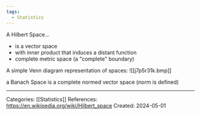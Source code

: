 ```yaml
---
tags:
  - Statistics
---
```

A Hilbert Space...
- is a vector space
- with inner product that induces a distant function
- complete metric space (a "complete" boundary)

A simple Venn diagram representation of spaces:
![[j7p5r31k.bmp]]

a Banach Space is a complete normed vector space (norm is defined)

---
Categories: [[Statistics]]
References:
https://en.wikipedia.org/wiki/Hilbert_space
Created: 2024-05-01